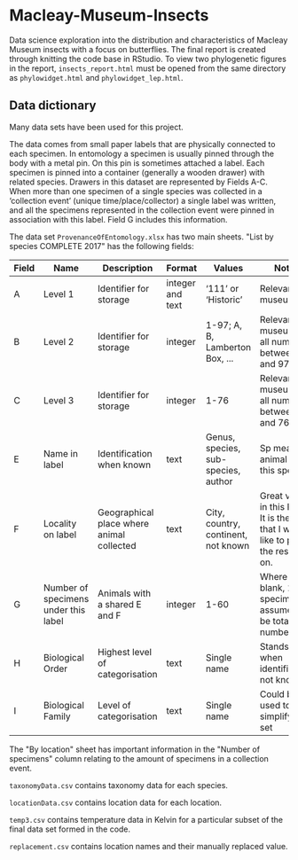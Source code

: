 # Macleay-Museum-Insects
Data science exploration into the distribution and characteristics of Macleay Museum insects with a focus on butterflies. The final report is created through knitting the code base in RStudio.
To view two phylogenetic figures in the report, `insects_report.html` must be opened from the same directory as `phylowidget.html` and `phylowidget_lep.html`.

## Data dictionary
Many data sets have been used for this project. 

The data comes from small paper labels that are physically connected to each specimen. In entomology a specimen is usually pinned through the body with a metal pin. On this pin is sometimes attached a label. Each specimen is pinned into a container (generally a wooden drawer) with related species. Drawers in this dataset are represented by Fields A-C.  When more than one specimen of a single species was collected in a ‘collection event’ (unique time/place/collector) a single label was written, and all the specimens represented in the collection event were pinned in association with this label. Field G includes this information. 

The data set `ProvenanceOfEntomology.xlsx` has two main sheets. "List by species COMPLETE 2017" has the following fields:

|    Field   |    Name                                   |    Description                                    |    Format                |    Values                                   |    Notes                                                                                        |
|------------|-------------------------------------------|---------------------------------------------------|--------------------------|---------------------------------------------|-------------------------------------------------------------------------------------------------|
|    A       |    Level 1                                |    Identifier for storage                         |    integer and text      |    ‘111’ or ‘Historic’                      |    Relevant to museum                                                                           |
|    B       |    Level 2                                |    Identifier for storage                         |    integer               |    1-97; A, B, Lamberton Box, ...            |    Relevant to museum; not all numbers between 1 and 97 used                                    |
|    C       |    Level 3                                |    Identifier for storage                         |    integer               |    1-76                                     |    Relevant to museum; not all numbers between 1 and 76 used                                    |
|    E       |    Name in label                          |    Identification when known                      |    text                  |    Genus, species, sub-species, author      |    Sp means an animal of this species;                                                          |
|    F       |    Locality on label                      |    Geographical place where animal collected      |    text                  |    City, country, continent, not known      |    Great variety in this Field. It is the one that I would like to pivot   the research on.     |
|    G       |    Number of specimens under this label   |    Animals with a shared E and F                  |    integer               |    1-60                                     |    Where blank, 1 specimen is assumed to be total number                                        |
|    H       |    Biological Order                       |    Highest level of categorisation                |    text                  |    Single name                              |    Stands for E when identification not known                                                   |
|    I       |    Biological Family                      |    Level of categorisation                        |    text                  |    Single name                              |    Could be used to simplify data set                                                           |

The "By location" sheet has important information in the "Number of specimens" column relating to the amount of specimens in a collection event.

`taxonomyData.csv` contains taxonomy data for each species.

`locationData.csv` contains location data for each location.

`temp3.csv` contains temperature data in Kelvin for a particular subset of the final data set formed in the code.

`replacement.csv` contains location names and their manually replaced value.
